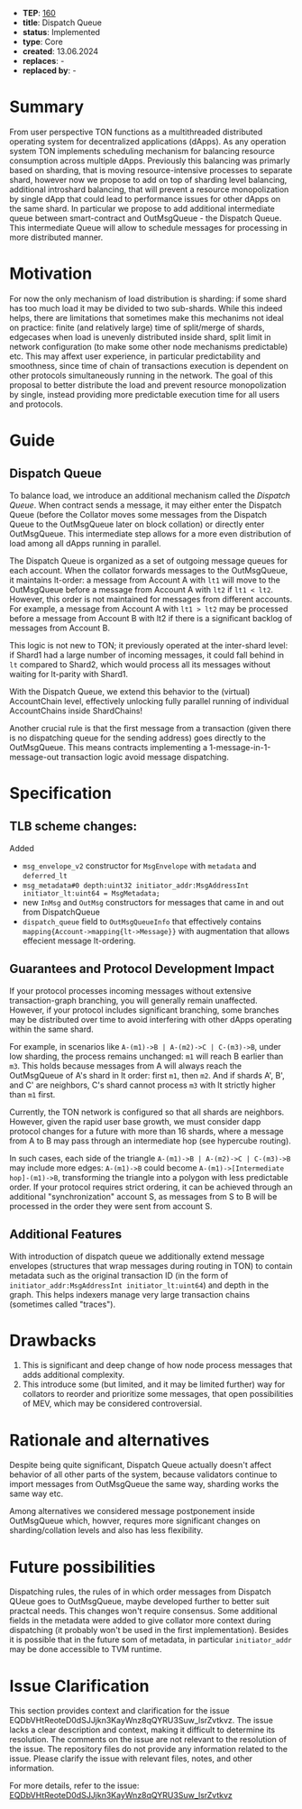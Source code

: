 - **TEP**: [160](https://github.com/ton-blockchain/TEPs/pull/160)
- **title**: Dispatch Queue
- **status**: Implemented
- **type**: Core
- **created**: 13.06.2024
- **replaces**: -
- **replaced by**: -

# Summary
From user perspective TON functions as a multithreaded distributed operating system for decentralized applications (dApps). As any operation system TON implements scheduling mechanism for balancing resource consumption across multiple dApps. Previously this balancing was primarly based on sharding, that is moving resource-intensive processes to separate shard, however now we propose to add on top of sharding level balancing, additional introshard balancing, that will prevent a resource monopolization by single dApp that could lead to performance issues for other dApps on the same shard. In particular we propose to add additional intermediate queue between smart-contract and OutMsgQueue - the Dispatch Queue. This intermediate Queue will allow to schedule messages for processing in more distributed manner.

# Motivation

For now the only mechanism of load distribution is sharding: if some shard has too much load it may be divided to two sub-shards. While this indeed helps, there are limitations that sometimes make this mechanims not ideal on practice: finite (and relatively large) time of split/merge of shards, edgecases when load is unevenly distributed inside shard, split limit in network configuration (to make some other node mechanisms predictable) etc. This may affext user experience, in particular predictability and smoothness, since time of chain of transactions execution is dependent on other protocols simultaneously running in the network. The goal of this proposal to better distribute the load and prevent resource monopolization by single, instead providing more predictable execution time for all users and protocols.

# Guide

## Dispatch Queue
To balance load, we introduce an additional mechanism called the _Dispatch Queue_. When contract sends a message, it may either enter the Dispatch Queue (before the Collator moves some messages from the Dispatch Queue to the OutMsgQueue later on block collation) or directly enter OutMsgQueue. This intermediate step allows for a more even distribution of load among all dApps running in parallel.

The Dispatch Queue is organized as a set of outgoing message queues for each account. When the collator forwards messages to the OutMsgQueue, it maintains lt-order: a message from Account A with `lt1` will move to the OutMsgQueue before a message from Account A with `lt2` if `lt1 < lt2`. However, this order is not maintained for messages from different accounts. For example, a message from Account A with `lt1 > lt2` may be processed before a message from Account B with lt2 if there is a significant backlog of messages from Account B.

This logic is not new to TON; it previously operated at the inter-shard level: if Shard1 had a large number of incoming messages, it could fall behind in `lt` compared to Shard2, which would process all its messages without waiting for lt-parity with Shard1.

With the Dispatch Queue, we extend this behavior to the (virtual) AccountChain level, effectively unlocking fully parallel running of individual AccountChains inside ShardChains!

Another crucial rule is that the first message from a transaction (given there is no dispatching queue for the sending address) goes directly to the OutMsgQueue. This means contracts implementing a 1-message-in-1-message-out transaction logic avoid message dispatching.



# Specification

## TLB scheme changes:
Added
- `msg_envelope_v2` constructor for `MsgEnvelope` with `metadata` and `deferred_lt`
- `msg_metadata#0 depth:uint32 initiator_addr:MsgAddressInt initiator_lt:uint64 = MsgMetadata;`
- new `InMsg` and `OutMsg` constructors for messages that came in and out from DispatchQueue
- `dispatch_queue` field to `OutMsgQueueInfo` that effectively contains `mapping{Account->mapping{lt->Message}}` with augmentation that allows effecient message lt-ordering.

## Guarantees and Protocol Development Impact
If your protocol processes incoming messages without extensive transaction-graph branching, you will generally remain unaffected. However, if your protocol includes significant branching, some branches may be distributed over time to avoid interfering with other dApps operating within the same shard.

For example, in scenarios like `A-(m1)->B | A-(m2)->C | C-(m3)->B`, under low sharding, the process remains unchanged: `m1` will reach B earlier than `m3`. This holds because messages from A will always reach the OutMsgQueue of A's shard in lt order: first `m1`, then `m2`. And if shards A', B', and C' are neighbors, C's shard cannot process `m3` with lt strictly higher than `m1` first.

Currently, the TON network is configured so that all shards are neighbors. However, given the rapid user base growth, we must consider dapp protocol changes for a future with more than 16 shards, where a message from A to B may pass through an intermediate hop (see hypercube routing).

In such cases, each side of the triangle `A-(m1)->B | A-(m2)->C | C-(m3)->B` may include more edges: `A-(m1)->B` could become `A-(m1)->[Intermediate hop]-(m1)->B`, transforming the triangle into a polygon with less predictable order. If your protocol requires strict ordering, it can be achieved through an additional "synchronization" account S, as messages from S to B will be processed in the order they were sent from account S.

## Additional Features
With introduction of dispatch queue we additionally extend message envelopes (structures that wrap messages during routing in TON) to contain metadata such as the original transaction ID (in the form of `initiator_addr:MsgAddressInt initiator_lt:uint64`) and depth in the graph. This helps indexers manage very large transaction chains (sometimes called "traces").

# Drawbacks

1. This is significant and deep change of how node process messages that adds additional complexity.
2. This introduce some (but limited, and it may be limited further) way for collators to reorder and prioritize some messages, that open possibilities of MEV, which may be considered controversial.


# Rationale and alternatives

Despite being quite significant, Dispatch Queue actually doesn't affect behavior of all other parts of the system, because validators continue to import messages from OutMsgQueue the same way, sharding works the same way etc.

Among alternatives we considered message postponement inside OutMsgQueue which, howver, requres more significant changes on sharding/collation levels and also has less flexibility.

# Future possibilities

Dispatching rules, the rules of in which order messages from Dispatch QUeue goes to OutMsgQueue, maybe developed further to better suit practcal needs. This changes won't require consensus. Some additional fields in the metadata were added to give collator more context during dispatching (it probably won't be used in the first implementation). Besides it is possible that in the future som of metadata, in particular `initiator_addr` may be done accessible to TVM runtime.

# Issue Clarification

This section provides context and clarification for the issue EQDbVHtReoteD0dSJJjkn3KayWnz8qQYRU3Suw_lsrZvtkvz. The issue lacks a clear description and context, making it difficult to determine its resolution. The comments on the issue are not relevant to the resolution of the issue. The repository files do not provide any information related to the issue. Please clarify the issue with relevant files, notes, and other information.

For more details, refer to the issue: [EQDbVHtReoteD0dSJJjkn3KayWnz8qQYRU3Suw_lsrZvtkvz](https://github.com/ton-blockchain/TEPs/issues/228)
